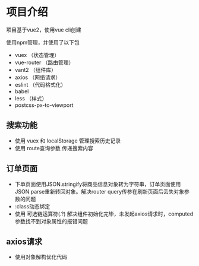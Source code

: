 # 项目介绍
项目基于vue2，使用vue cli创建

使用npm管理，并使用了以下包

* vuex （状态管理）
* vue-router （路由管理）
* vant2 （组件库）
* axios （网络请求）
* eslint （代码格式化）
* babel
* less （样式）
* postcss-px-to-viewport

## 搜索功能
* 使用 vuex 和 localStorage 管理搜索历史记录
* 使用 route查询参数 传递搜索内容

## 订单页面
* 下单页面使用JSON.stringify将商品信息对象转为字符串，订单页面使用JSON.parse重新转回对象。解决router query传参在刷新页面后丢失对象参数的问题
* :class动态绑定
* 使用 可选链运算符(.?) 解决组件初始化完毕，未发起axios请求时，computed参数找不到对象属性的报错问题

## axios请求
* 使用对象解构优化代码